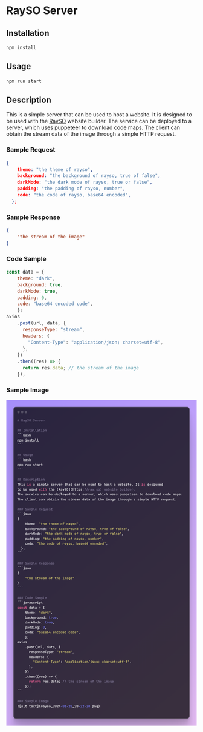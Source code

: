 # RaySO Server

## Installation
```bash
npm install
```

## Usage
```bash
npm run start
```

## Description
This is a simple server that can be used to host a website. It is designed
to be used with the [RaySO](https://ray.so) website builder.
The service can be deployed to a server, which uses puppeteer to download code maps. 
The client can obtain the stream data of the image through a simple HTTP request.

### Sample Request
```json
{
    theme: "the theme of rayso",
    background: "the background of rayso, true of false",
    darkMode: "the dark mode of rayso, true or false",
    padding: "the padding of rayso, number",
    code: "the code of rayso, base64 encoded",
  };
```

### Sample Response
```json
{
    "the stream of the image"
}
```

### Code Sample
```javascript
const data = {
    theme: "dark",
    background: true,
    darkMode: true,
    padding: 0,
    code: "base64 encoded code",
    };
axios
    .post(url, data, {
      responseType: "stream",
      headers: {
        "Content-Type": "application/json; charset=utf-8",
      },
    })
    .then((res) => {
      return res.data; // the stream of the image
    });
```

### Sample Image
![Alt text](asset/rayso_2024-01-20_20-23-21.png)